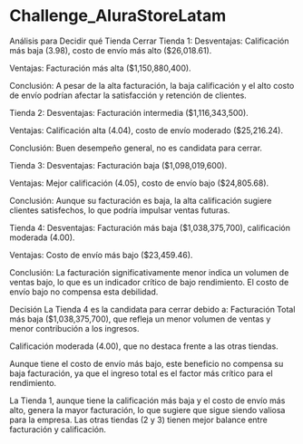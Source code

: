# Challenge_AluraStoreLatam
Análisis para Decidir qué Tienda Cerrar
Tienda 1:
Desventajas: Calificación más baja (3.98), costo de envío más alto ($26,018.61).

Ventajas: Facturación más alta ($1,150,880,400).

Conclusión: A pesar de la alta facturación, la baja calificación y el alto costo de envío podrían afectar la satisfacción y retención de clientes.

Tienda 2:
Desventajas: Facturación intermedia ($1,116,343,500).

Ventajas: Calificación alta (4.04), costo de envío moderado ($25,216.24).

Conclusión: Buen desempeño general, no es candidata para cerrar.

Tienda 3:
Desventajas: Facturación baja ($1,098,019,600).

Ventajas: Mejor calificación (4.05), costo de envío bajo ($24,805.68).

Conclusión: Aunque su facturación es baja, la alta calificación sugiere clientes satisfechos, lo que podría impulsar ventas futuras.

Tienda 4:
Desventajas: Facturación más baja ($1,038,375,700), calificación moderada (4.00).

Ventajas: Costo de envío más bajo ($23,459.46).

Conclusión: La facturación significativamente menor indica un volumen de ventas bajo, lo que es un indicador crítico de bajo rendimiento. El costo de envío bajo no compensa esta debilidad.

Decisión
La Tienda 4 es la candidata para cerrar debido a:
Facturación Total más baja ($1,038,375,700), que refleja un menor volumen de ventas y menor contribución a los ingresos.

Calificación moderada (4.00), que no destaca frente a las otras tiendas.

Aunque tiene el costo de envío más bajo, este beneficio no compensa su baja facturación, ya que el ingreso total es el factor más crítico para el rendimiento.

La Tienda 1, aunque tiene la calificación más baja y el costo de envío más alto, genera la mayor facturación, lo que sugiere que sigue siendo valiosa para la empresa. Las otras tiendas (2 y 3) tienen mejor balance entre facturación y calificación.
